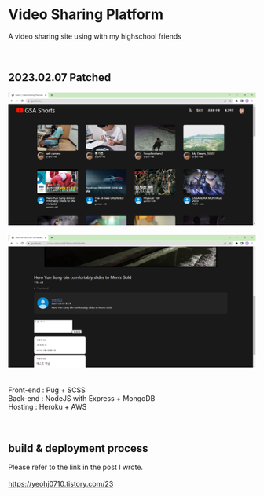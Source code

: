 # Video Sharing Platform
A video sharing site using with my highschool friends </br>
</br>
</br>
## 2023.02.07 Patched
<img src="README-img/README-img-2.png"></img></br>
</br>
<img src="README-img/README-img-3.png"></img></br>
</br>
</br>
Front-end : Pug + SCSS <br/>
Back-end : NodeJS with Express + MongoDB </br>
Hosting : Heroku + AWS </br>
</br>
</br>
## build & deployment process
Please refer to the link in the post I wrote.</br>
</br>
https://yeohj0710.tistory.com/23</br>
</br>
</br>
</br>
